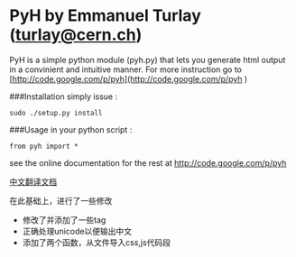 PyH by Emmanuel Turlay (turlay@cern.ch)
=======================================

PyH is a simple python module (pyh.py) that lets you 
generate html output in a convinient and intuitive manner.
For more instruction go to 
[http://code.google.com/p/pyh](http://code.google.com/p/pyh
)

###Installation
simply issue :

`sudo ./setup.py install`

###Usage
in your python script :

```
from pyh import *
```
see the online documentation for the rest at
http://code.google.com/p/pyh

[中文翻译文档](https://github.com/hanxiaomax/pyh/wiki/pyh%E4%B8%AD%E6%96%87%E6%89%8B%E5%86%8C)


在此基础上，进行了一些修改

- 修改了并添加了一些tag
- 正确处理unicode以便输出中文
- 添加了两个函数，从文件导入css,js代码段
